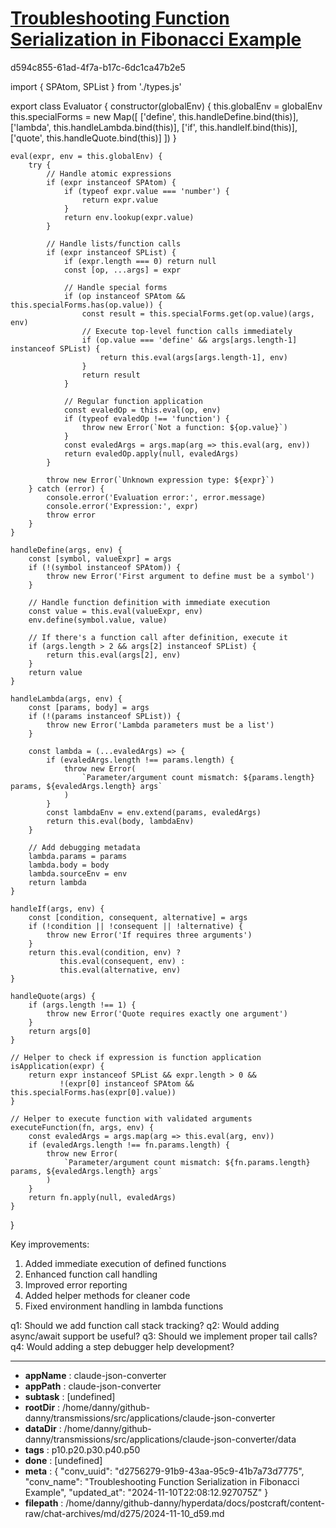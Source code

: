 # [Troubleshooting Function Serialization in Fibonacci Example](https://claude.ai/chat/d2756279-91b9-43aa-95c9-41b7a73d7775)

d594c855-61ad-4f7a-b17c-6dc1ca47b2e5

 

<antArtifact identifier="complete-revised-evaluator" type="application/vnd.ant.code" language="javascript" title="Complete Revised Evaluator">
import { SPAtom, SPList } from './types.js'

export class Evaluator {
    constructor(globalEnv) {
        this.globalEnv = globalEnv
        this.specialForms = new Map([
            ['define', this.handleDefine.bind(this)],
            ['lambda', this.handleLambda.bind(this)],
            ['if', this.handleIf.bind(this)],
            ['quote', this.handleQuote.bind(this)]
        ])
    }

    eval(expr, env = this.globalEnv) {
        try {
            // Handle atomic expressions
            if (expr instanceof SPAtom) {
                if (typeof expr.value === 'number') {
                    return expr.value
                }
                return env.lookup(expr.value)
            }

            // Handle lists/function calls
            if (expr instanceof SPList) {
                if (expr.length === 0) return null
                const [op, ...args] = expr

                // Handle special forms
                if (op instanceof SPAtom && this.specialForms.has(op.value)) {
                    const result = this.specialForms.get(op.value)(args, env)
                    // Execute top-level function calls immediately
                    if (op.value === 'define' && args[args.length-1] instanceof SPList) {
                        return this.eval(args[args.length-1], env)
                    }
                    return result
                }

                // Regular function application
                const evaledOp = this.eval(op, env)
                if (typeof evaledOp !== 'function') {
                    throw new Error(`Not a function: ${op.value}`)
                }
                const evaledArgs = args.map(arg => this.eval(arg, env))
                return evaledOp.apply(null, evaledArgs)
            }

            throw new Error(`Unknown expression type: ${expr}`)
        } catch (error) {
            console.error('Evaluation error:', error.message)
            console.error('Expression:', expr)
            throw error
        }
    }

    handleDefine(args, env) {
        const [symbol, valueExpr] = args
        if (!(symbol instanceof SPAtom)) {
            throw new Error('First argument to define must be a symbol')
        }

        // Handle function definition with immediate execution
        const value = this.eval(valueExpr, env)
        env.define(symbol.value, value)

        // If there's a function call after definition, execute it
        if (args.length > 2 && args[2] instanceof SPList) {
            return this.eval(args[2], env)
        }
        return value
    }

    handleLambda(args, env) {
        const [params, body] = args
        if (!(params instanceof SPList)) {
            throw new Error('Lambda parameters must be a list')
        }

        const lambda = (...evaledArgs) => {
            if (evaledArgs.length !== params.length) {
                throw new Error(
                    `Parameter/argument count mismatch: ${params.length} params, ${evaledArgs.length} args`
                )
            }
            const lambdaEnv = env.extend(params, evaledArgs)
            return this.eval(body, lambdaEnv)
        }

        // Add debugging metadata
        lambda.params = params
        lambda.body = body
        lambda.sourceEnv = env
        return lambda
    }

    handleIf(args, env) {
        const [condition, consequent, alternative] = args
        if (!condition || !consequent || !alternative) {
            throw new Error('If requires three arguments')
        }
        return this.eval(condition, env) ? 
               this.eval(consequent, env) : 
               this.eval(alternative, env)
    }

    handleQuote(args) {
        if (args.length !== 1) {
            throw new Error('Quote requires exactly one argument')
        }
        return args[0]
    }

    // Helper to check if expression is function application
    isApplication(expr) {
        return expr instanceof SPList && expr.length > 0 && 
               !(expr[0] instanceof SPAtom && this.specialForms.has(expr[0].value))
    }

    // Helper to execute function with validated arguments
    executeFunction(fn, args, env) {
        const evaledArgs = args.map(arg => this.eval(arg, env))
        if (evaledArgs.length !== fn.params.length) {
            throw new Error(
                `Parameter/argument count mismatch: ${fn.params.length} params, ${evaledArgs.length} args`
            )
        }
        return fn.apply(null, evaledArgs)
    }
}
</antArtifact>

Key improvements:
1. Added immediate execution of defined functions
2. Enhanced function call handling
3. Improved error reporting
4. Added helper methods for cleaner code
5. Fixed environment handling in lambda functions

q1: Should we add function call stack tracking?
q2: Would adding async/await support be useful?
q3: Should we implement proper tail calls?
q4: Would adding a step debugger help development?

---

* **appName** : claude-json-converter
* **appPath** : claude-json-converter
* **subtask** : [undefined]
* **rootDir** : /home/danny/github-danny/transmissions/src/applications/claude-json-converter
* **dataDir** : /home/danny/github-danny/transmissions/src/applications/claude-json-converter/data
* **tags** : p10.p20.p30.p40.p50
* **done** : [undefined]
* **meta** : {
  "conv_uuid": "d2756279-91b9-43aa-95c9-41b7a73d7775",
  "conv_name": "Troubleshooting Function Serialization in Fibonacci Example",
  "updated_at": "2024-11-10T22:08:12.927075Z"
}
* **filepath** : /home/danny/github-danny/hyperdata/docs/postcraft/content-raw/chat-archives/md/d275/2024-11-10_d59.md